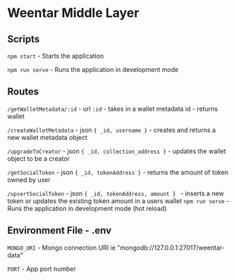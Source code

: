 # Weentar Middle Layer

## Scripts
`npm start` - Starts the application

`npm run serve` - Runs the application in development mode

## Routes
`/getWalletMetadata/:id` - url `:id` - takes in a wallet metadata id - returns wallet

`/createWalletMetadata` - json `{ _id, username }` - creates and returns a new wallet metadata object

`/upgradeToCreator` - json `{ _id, collection_address }` - updates the wallet object to be a creator

`/getSocialToken` - json `{ _id, tokenAddress }` - returns the amount of token owned by user

`/upsertSocialToken` - json `{ _id, tokenAddress, amount } ` - inserts a new token or updates the existing token amount in a users wallet
`npm run serve` - Runs the application in development mode (hot reload)

## Environment File - .env
`MONGO_URI` - Mongo connection URI ie "mongodb://127.0.0.1:27017/weentar-data"

`PORT` - App port number

